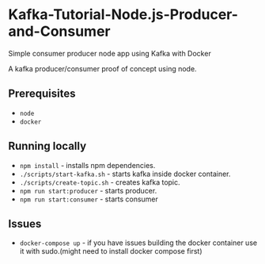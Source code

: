 # Kafka-Tutorial-Node.js-Producer-and-Consumer

Simple consumer producer node app using Kafka with Docker

A kafka producer/consumer proof of concept using node.

## Prerequisites

- `node`
- `docker`

## Running locally

- `npm install` - installs npm dependencies.
- `./scripts/start-kafka.sh` - starts kafka inside docker container.
- `./scripts/create-topic.sh` - creates kafka topic.
- `npm run start:producer` - starts producer.
- `npm run start:consumer` - starts consumer

## Issues

- `docker-compose up` - if you have issues building the docker container use it with sudo.(might need to install docker compose first)
